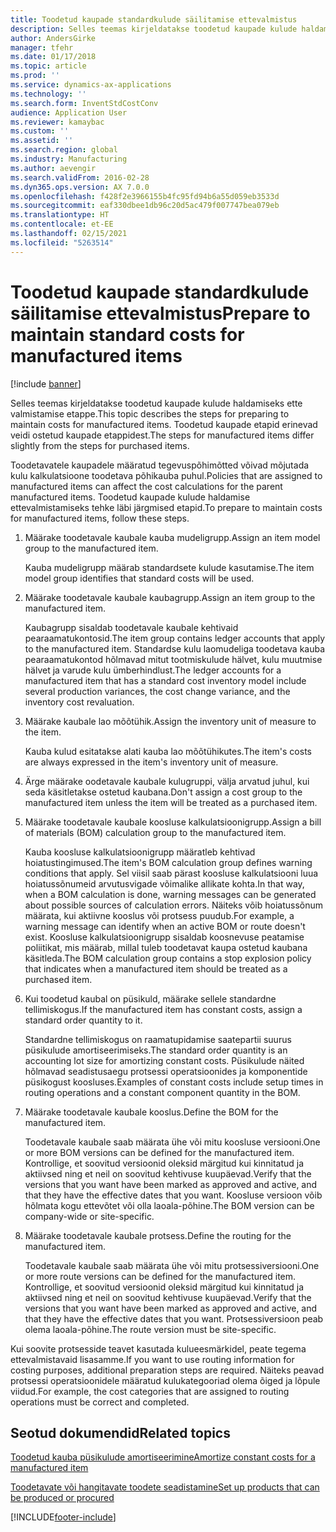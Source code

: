 ```yaml
---
title: Toodetud kaupade standardkulude säilitamise ettevalmistus
description: Selles teemas kirjeldatakse toodetud kaupade kulude haldamiseks ette valmistamise etappe.
author: AndersGirke
manager: tfehr
ms.date: 01/17/2018
ms.topic: article
ms.prod: ''
ms.service: dynamics-ax-applications
ms.technology: ''
ms.search.form: InventStdCostConv
audience: Application User
ms.reviewer: kamaybac
ms.custom: ''
ms.assetid: ''
ms.search.region: global
ms.industry: Manufacturing
ms.author: aevengir
ms.search.validFrom: 2016-02-28
ms.dyn365.ops.version: AX 7.0.0
ms.openlocfilehash: f428f2e3966155b4fc95fd94b6a55d059eb3533d
ms.sourcegitcommit: eaf330dbee1db96c20d5ac479f007747bea079eb
ms.translationtype: HT
ms.contentlocale: et-EE
ms.lasthandoff: 02/15/2021
ms.locfileid: "5263514"
---
```

# <a name="prepare-to-maintain-standard-costs-for-manufactured-items"></a><span data-ttu-id="f0cc4-103">Toodetud kaupade standardkulude säilitamise ettevalmistus</span><span class="sxs-lookup"><span data-stu-id="f0cc4-103">Prepare to maintain standard costs for manufactured items</span></span>

[!include [banner](../includes/banner.md)]

<span data-ttu-id="f0cc4-104">Selles teemas kirjeldatakse toodetud kaupade kulude haldamiseks ette valmistamise etappe.</span><span class="sxs-lookup"><span data-stu-id="f0cc4-104">This topic describes the steps for preparing to maintain costs for manufactured items.</span></span> <span data-ttu-id="f0cc4-105">Toodetud kaupade etapid erinevad veidi ostetud kaupade etappidest.</span><span class="sxs-lookup"><span data-stu-id="f0cc4-105">The steps for manufactured items differ slightly from the steps for purchased items.</span></span>

<span data-ttu-id="f0cc4-106">Toodetavatele kaupadele määratud tegevuspõhimõtted võivad mõjutada kulu kalkulatsioone toodetava põhikauba puhul.</span><span class="sxs-lookup"><span data-stu-id="f0cc4-106">Policies that are assigned to manufactured items can affect the cost calculations for the parent manufactured items.</span></span> <span data-ttu-id="f0cc4-107">Toodetud kaupade kulude haldamise ettevalmistamiseks tehke läbi järgmised etapid.</span><span class="sxs-lookup"><span data-stu-id="f0cc4-107">To prepare to maintain costs for manufactured items, follow these steps.</span></span>

1. <span data-ttu-id="f0cc4-108">Määrake toodetavale kaubale kauba mudeligrupp.</span><span class="sxs-lookup"><span data-stu-id="f0cc4-108">Assign an item model group to the manufactured item.</span></span> 

   <span data-ttu-id="f0cc4-109">Kauba mudeligrupp määrab standardsete kulude kasutamise.</span><span class="sxs-lookup"><span data-stu-id="f0cc4-109">The item model group identifies that standard costs will be used.</span></span>

2. <span data-ttu-id="f0cc4-110">Määrake toodetavale kaubale kaubagrupp.</span><span class="sxs-lookup"><span data-stu-id="f0cc4-110">Assign an item group to the manufactured item.</span></span> 

   <span data-ttu-id="f0cc4-111">Kaubagrupp sisaldab toodetavale kaubale kehtivaid pearaamatukontosid.</span><span class="sxs-lookup"><span data-stu-id="f0cc4-111">The item group contains ledger accounts that apply to the manufactured item.</span></span> <span data-ttu-id="f0cc4-112">Standardse kulu laomudeliga toodetava kauba pearaamatukontod hõlmavad mitut tootmiskulude hälvet, kulu muutmise hälvet ja varude kulu ümberhindlust.</span><span class="sxs-lookup"><span data-stu-id="f0cc4-112">The ledger accounts for a manufactured item that has a standard cost inventory model include several production variances, the cost change variance, and the inventory cost revaluation.</span></span>

3. <span data-ttu-id="f0cc4-113">Määrake kaubale lao mõõtühik.</span><span class="sxs-lookup"><span data-stu-id="f0cc4-113">Assign the inventory unit of measure to the item.</span></span> 

   <span data-ttu-id="f0cc4-114">Kauba kulud esitatakse alati kauba lao mõõtühikutes.</span><span class="sxs-lookup"><span data-stu-id="f0cc4-114">The item's costs are always expressed in the item's inventory unit of measure.</span></span>

4. <span data-ttu-id="f0cc4-115">Ärge määrake oodetavale kaubale kulugruppi, välja arvatud juhul, kui seda käsitletakse ostetud kaubana.</span><span class="sxs-lookup"><span data-stu-id="f0cc4-115">Don't assign a cost group to the manufactured item unless the item will be treated as a purchased item.</span></span>

5. <span data-ttu-id="f0cc4-116">Määrake toodetavale kaubale koosluse kalkulatsioonigrupp.</span><span class="sxs-lookup"><span data-stu-id="f0cc4-116">Assign a bill of materials (BOM) calculation group to the manufactured item.</span></span> 

   <span data-ttu-id="f0cc4-117">Kauba koosluse kalkulatsioonigrupp määratleb kehtivad hoiatustingimused.</span><span class="sxs-lookup"><span data-stu-id="f0cc4-117">The item's BOM calculation group defines warning conditions that apply.</span></span> <span data-ttu-id="f0cc4-118">Sel viisil saab pärast koosluse kalkulatsiooni luua hoiatussõnumeid arvutusvigade võimalike allikate kohta.</span><span class="sxs-lookup"><span data-stu-id="f0cc4-118">In that way, when a BOM calculation is done, warning messages can be generated about possible sources of calculation errors.</span></span> <span data-ttu-id="f0cc4-119">Näiteks võib hoiatussõnum määrata, kui aktiivne kooslus või protsess puudub.</span><span class="sxs-lookup"><span data-stu-id="f0cc4-119">For example, a warning message can identify when an active BOM or route doesn't exist.</span></span> <span data-ttu-id="f0cc4-120">Koosluse kalkulatsioonigrupp sisaldab koosnevuse peatamise poliitikat, mis määrab, millal tuleb toodetavat kaupa ostetud kaubana käsitleda.</span><span class="sxs-lookup"><span data-stu-id="f0cc4-120">The BOM calculation group contains a stop explosion policy that indicates when a manufactured item should be treated as a purchased item.</span></span>

6. <span data-ttu-id="f0cc4-121">Kui toodetud kaubal on püsikuld, määrake sellele standardne tellimiskogus.</span><span class="sxs-lookup"><span data-stu-id="f0cc4-121">If the manufactured item has constant costs, assign a standard order quantity to it.</span></span> 

   <span data-ttu-id="f0cc4-122">Standardne tellimiskogus on raamatupidamise saatepartii suurus püsikulude amortiseerimiseks.</span><span class="sxs-lookup"><span data-stu-id="f0cc4-122">The standard order quantity is an accounting lot size for amortizing constant costs.</span></span> <span data-ttu-id="f0cc4-123">Püsikulude näited hõlmavad seadistusaegu protsessi operatsioonides ja komponentide püsikogust koosluses.</span><span class="sxs-lookup"><span data-stu-id="f0cc4-123">Examples of constant costs include setup times in routing operations and a constant component quantity in the BOM.</span></span>

7. <span data-ttu-id="f0cc4-124">Määrake toodetavale kaubale kooslus.</span><span class="sxs-lookup"><span data-stu-id="f0cc4-124">Define the BOM for the manufactured item.</span></span> 

   <span data-ttu-id="f0cc4-125">Toodetavale kaubale saab määrata ühe või mitu koosluse versiooni.</span><span class="sxs-lookup"><span data-stu-id="f0cc4-125">One or more BOM versions can be defined for the manufactured item.</span></span> <span data-ttu-id="f0cc4-126">Kontrollige, et soovitud versioonid oleksid märgitud kui kinnitatud ja aktiivsed ning et neil on soovitud kehtivuse kuupäevad.</span><span class="sxs-lookup"><span data-stu-id="f0cc4-126">Verify that the versions that you want have been marked as approved and active, and that they have the effective dates that you want.</span></span> <span data-ttu-id="f0cc4-127">Koosluse versioon võib hõlmata kogu ettevõtet või olla laoala-põhine.</span><span class="sxs-lookup"><span data-stu-id="f0cc4-127">The BOM version can be company-wide or site-specific.</span></span>

8. <span data-ttu-id="f0cc4-128">Määrake toodetavale kaubale protsess.</span><span class="sxs-lookup"><span data-stu-id="f0cc4-128">Define the routing for the manufactured item.</span></span> 

   <span data-ttu-id="f0cc4-129">Toodetavale kaubale saab määrata ühe või mitu protsessiversiooni.</span><span class="sxs-lookup"><span data-stu-id="f0cc4-129">One or more route versions can be defined for the manufactured item.</span></span> <span data-ttu-id="f0cc4-130">Kontrollige, et soovitud versioonid oleksid märgitud kui kinnitatud ja aktiivsed ning et neil on soovitud kehtivuse kuupäevad.</span><span class="sxs-lookup"><span data-stu-id="f0cc4-130">Verify that the versions that you want have been marked as approved and active, and that they have the effective dates that you want.</span></span> <span data-ttu-id="f0cc4-131">Protsessiversioon peab olema laoala-põhine.</span><span class="sxs-lookup"><span data-stu-id="f0cc4-131">The route version must be site-specific.</span></span>

<span data-ttu-id="f0cc4-132">Kui soovite protsesside teavet kasutada kulueesmärkidel, peate tegema ettevalmistavaid lisasamme.</span><span class="sxs-lookup"><span data-stu-id="f0cc4-132">If you want to use routing information for costing purposes, additional preparation steps are required.</span></span> <span data-ttu-id="f0cc4-133">Näiteks peavad protsessi operatsioonidele määratud kulukategooriad olema õiged ja lõpule viidud.</span><span class="sxs-lookup"><span data-stu-id="f0cc4-133">For example, the cost categories that are assigned to routing operations must be correct and completed.</span></span>

<a name="related-topics"></a><span data-ttu-id="f0cc4-134">Seotud dokumendid</span><span class="sxs-lookup"><span data-stu-id="f0cc4-134">Related topics</span></span>
--------

[<span data-ttu-id="f0cc4-135">Toodetud kauba püsikulude amortiseerimine</span><span class="sxs-lookup"><span data-stu-id="f0cc4-135">Amortize constant costs for a manufactured item</span></span>](amortize-constant-costs-manufactured-item.md)

[<span data-ttu-id="f0cc4-136">Toodetavate või hangitavate toodete seadistamine</span><span class="sxs-lookup"><span data-stu-id="f0cc4-136">Set up products that can be produced or procured</span></span>](manufactured-items-treated-as-purchased-items.md)



[!INCLUDE[footer-include](../../includes/footer-banner.md)]
